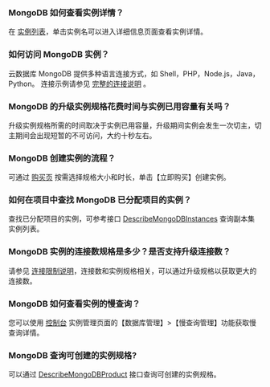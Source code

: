 ### MongoDB 如何查看实例详情？
在 [实例列表](https://console.cloud.tencent.com/mongodb)，单击实例名可以进入详细信息页面查看实例详情。

### 如何访问 MongoDB 实例？
云数据库 MongoDB 提供多种语言连接方式，如 Shell，PHP，Node.js，Java，Python。
连接示例请参见 [完整的连接说明](https://intl.cloud.tencent.com/document/product/240/7092) 。

### MongoDB 的升级实例规格花费时间与实例已用容量有关吗？
升级实例规格所需的时间取决于实例已用容量，升级期间实例会发生一次切主，切主期间会出现短暂的不可访问，大约十秒左右。

### MongoDB 创建实例的流程？
可通过 [购买页](https://buy.cloud.tencent.com/mongodb) 按需选择规格大小和时长，单击【立即购买】创建实例。

### 如何在项目中查找 MongoDB 已分配项目的实例？
查找已分配项目的实例，可参考接口 [DescribeMongoDBInstances](https://intl.cloud.tencent.com/document/product/240/32137) 查询副本集实例列表。
 
### MongoDB 实例的连接数规格是多少？是否支持升级连接数？
请参见 [连接限制说明](https://intl.cloud.tencent.com/document/product/240/31183)，连接数和实例规格相关，可以通过升级规格以获取更大的连接数。

### MongoDB 如何查看实例的慢查询？
您可以使用 [控制台](https://console.cloud.tencent.com/mongodb/instance) 实例管理页面的【数据库管理】>【慢查询管理】功能获取慢查询详情。

### MongoDB 查询可创建的实例规格?
可以通过 [DescribeMongoDBProduct](https://intl.cloud.tencent.com/document/product/240/32137) 接口查询可创建的实例规格。

